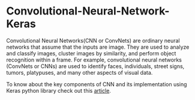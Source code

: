 # Convolutional-Neural-Network-Keras

Convolutional Neural Networks(CNN or ConvNets) are ordinary neural networks that assume that the inputs are image. They are used to analyze and classify images, cluster images by similarity, and perform object recognition within a frame. For example, convolutional neural networks (ConvNets or CNNs) are used to identify faces, individuals, street signs, tumors, platypuses, and many other aspects of visual data.

To know about the key components of CNN and its implementation using Keras python library check out this [article](https://www.theaidream.com/post/introduction-to-convolutional-neural-networks-cnn).
